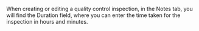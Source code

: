 When creating or editing a quality control inspection, in the Notes tab, you will find the Duration field, where you can enter the time taken for the inspection in hours and minutes.
